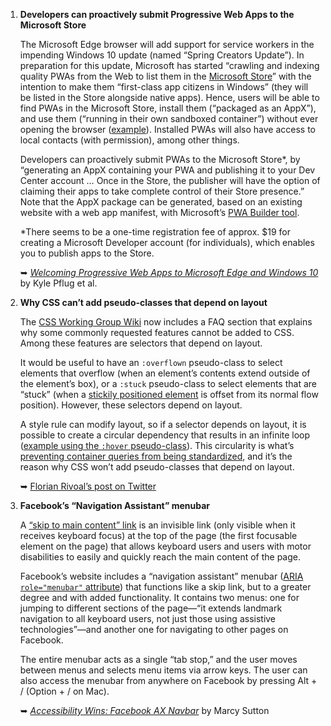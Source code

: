 1. **Developers can proactively submit Progressive Web Apps to the Microsoft Store**

   The Microsoft Edge browser will add support for service workers in the impending Windows 10 update (named “Spring Creators Update”). In preparation for this update, Microsoft has started “crawling and indexing quality PWAs from the Web to list them in the [Microsoft Store](https://en.wikipedia.org/wiki/Microsoft_Store_(digital))” with the intention to make them “first-class app citizens in Windows” (they will be listed in the Store alongside native apps). Hence, users will be able to find PWAs in the Microsoft Store, install them (“packaged as an AppX”), and use them (“running in their own sandboxed container”) without ever opening the browser ([example](https://twitter.com/kirupa/status/959175077836111872)). Installed PWAs will also have access to local contacts (with permission), among other things.

   Developers can proactively submit PWAs to the Microsoft Store*, by “generating an AppX containing your PWA and publishing it to your Dev Center account … Once in the Store, the publisher will have the option of claiming their apps to take complete control of their Store presence.” Note that the AppX package can be generated, based on an existing website with a web app manifest, with Microsoft’s [PWA Builder tool](https://preview.pwabuilder.com/).

   *There seems to be a one-time registration fee of approx. $19 for creating a Microsoft Developer account (for individuals), which enables you to publish apps to the Store.

   ➥ *[Welcoming Progressive Web Apps to Microsoft Edge and Windows 10](https://blogs.windows.com/msedgedev/2018/02/06/welcoming-progressive-web-apps-edge-windows-10/)* by Kyle Pflug et al.

1. **Why CSS can’t add pseudo-classes that depend on layout**

   The [CSS Working Group Wiki](https://wiki.csswg.org/main) now includes a FAQ section that explains why some commonly requested features cannot be added to CSS. Among these features are selectors that depend on layout.
   
   It would be useful to have an `:overflown` pseudo-class to select elements that overflow (when an element’s contents extend outside of the element’s box), or a `:stuck` pseudo-class to select elements that are “stuck” (when a [stickily positioned element](https://drafts.csswg.org/css-position-3/#sticky-pos) is offset from its normal flow position). However, these selectors depend on layout.
   
   A style rule can modify layout, so if a selector depends on layout, it is possible to create a circular dependency that results in an infinite loop ([example using the `:hover` pseudo-class](https://twitter.com/simevidas/status/969245859329257472)). This circularity is what’s [preventing container queries from being standardized](https://github.com/WICG/cq-usecases/wiki/Circularity-and-Container-Queries), and it’s the reason why CSS won’t add pseudo-classes that depend on layout.

   ➥ [Florian Rivoal’s post on Twitter](https://twitter.com/frivoal/status/959229991757037568)

1. **Facebook’s “Navigation Assistant” menubar**

   A [“skip to main content” link](https://webaim.org/techniques/skipnav/) is an invisible link (only visible when it receives keyboard focus) at the top of the page (the first focusable element on the page) that allows keyboard users and users with motor disabilities to easily and quickly reach the main content of the page.

   Facebook’s website includes a “navigation assistant” menubar ([ARIA `role="menubar"` attribute](https://www.w3.org/TR/wai-aria-practices-1.1/#menu)) that functions like a skip link, but to a greater degree and with added functionality. It contains two menus: one for jumping to different sections of the page—“it extends landmark navigation to all keyboard users, not just those using assistive technologies”—and another one for navigating to other pages on Facebook.
   
   The entire menubar acts as a single “tab stop,” and the user moves between menus and selects menu items via arrow keys. The user can also access the menubar from anywhere on Facebook by pressing Alt + / (Option + / on Mac).

   ➥ *[Accessibility Wins: Facebook AX Navbar](https://a11ywins.tumblr.com/post/170270963528/facebook-ax-navbar)* by Marcy Sutton
